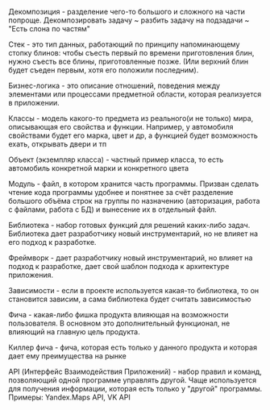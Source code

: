 Декомпозиция - разделение чего-то большого и сложного на части попроще. Декомпозировать задачу ~ разбить задачу на подзадачи ~ "Есть слона по частям"

Стек - это тип данных, работающий по принципу напоминающему стопку блинов: чтобы съесть первый по времени приготовления блин, нужно съесть все блины, приготовленные позже. (Или верхний блин будет съеден первым, хотя его положили последним).

Бизнес-логика - это описание отношений, поведения между элементами или процессами предметной области, которая реализуется в приложении.

Классы - модель какого-то предмета из реального(и не только) мира, описывающая его свойства и функции. Например, у автомобиля свойствами будет его марка, цвет и др, а функцией будет возможность ехать, открывать двери и тп

Объект (экземпляр класса) - частный пример класса, то есть автомобиль конкретной марки и конкретного цвета

Модуль - файл, в котором хранится часть программы. Призван сделать чтение кода программы удобнее и понятнее за счёт разделение большого объёма строк на группы по назначению (авторизация, работа с файлами, работа с БД) и вынесение их в отдельный файл.

Библиотека - набор готовых функций для решений каких-либо задач. Библиотека дает разработчику новый инструментарий, но не влияет на его подход к разработке.

Фреймворк - дает разработчику новый инструментарий, но влияет на подход к разработке, дает свой шаблон подхода к архитектуре приложения.

Зависимости - если в проекте используется какая-то библиотека, то он становится зависим, а сама библиотека будет считать зависимостью

Фича - какая-либо фишка продукта влияющая на возможности пользователя. В основном это дополнительный функционал, не влияющий на главную цель продукта.

Киллер фича - фича, которая есть только у данного продукта и которая дает ему преимущества на рынке

API (Интерфейс Взаимодействия Приложений) - набор правил и команд, позволяющий одной программе управлять другой. Чаще используется для получения информации, которая есть только у "другой" программы. Примеры: Yandex.Maps API, VK API
